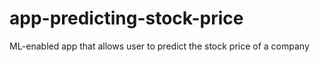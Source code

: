 # app-predicting-stock-price
ML-enabled app that allows user to predict the stock price of a company
